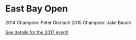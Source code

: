 # East Bay Open

2014 Champion: Peter Gierlach
2015 Champion: Jake Bauch

[See details for the 2017 event!](2017)
